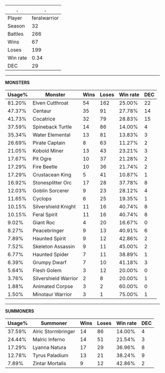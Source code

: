 .|.
|-|-
Player|feralwarrior
Season|32
Battles|266
Wins|67
Loses|199
Win rate|0.34
DEC|29

---
**MONSTERS**

Usage%|Monster|Wins|Loses|Win rate|DEC|
-|-|-|-|-|-|
81.20%|Elven Cutthroat|54|162|25.00%|22|
47.37%|Centaur|35|91|27.78%|14|
41.73%|Cocatrice|32|79|28.83%|15|
37.59%|Spineback Turtle|14|86|14.00%|4|
35.34%|Water Elemental|13|81|13.83%|3|
26.69%|Pirate Captain|8|63|11.27%|2|
21.05%|Kobold Miner|13|43|23.21%|3|
17.67%|Pit Ogre|10|37|21.28%|2|
17.29%|Fire Beetle|10|36|21.74%|2|
17.29%|Crustacean King|5|41|10.87%|1|
16.92%|Stonesplitter Orc|17|28|37.78%|8|
12.03%|Goblin Sorcerer|9|23|28.12%|4|
11.65%|Cyclops|6|25|19.35%|1|
10.15%|Silvershield Knight|11|16|40.74%|8|
10.15%|Feral Spirit|11|16|40.74%|8|
9.02%|Giant Roc|4|20|16.67%|0|
8.27%|Peacebringer|9|13|40.91%|6|
7.89%|Haunted Spirit|9|12|42.86%|2|
7.52%|Skeleton Assassin|9|11|45.00%|2|
6.77%|Haunted Spider|7|11|38.89%|1|
6.39%|Grumpy Dwarf|7|10|41.18%|3|
5.64%|Flesh Golem|3|12|20.00%|0|
3.76%|Silvershield Warrior|2|8|20.00%|1|
1.88%|Animated Corpse|3|2|60.00%|0|
1.50%|Minotaur Warrior|3|1|75.00%|1|

---
**SUMMONERS**

Usage%|Summoner|Wins|Loses|Win rate|DEC|
-|-|-|-|-|-|
37.59%|Alric Stormbringer|14|86|14.00%|4|
24.44%|Malric Inferno|14|51|21.54%|3|
17.29%|Lyanna Natura|17|29|36.96%|8|
12.78%|Tyrus Paladium|13|21|38.24%|9|
7.89%|Zintar Mortalis|9|12|42.86%|2|
